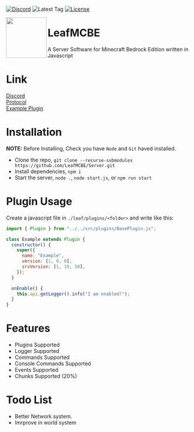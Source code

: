 [![Discord](https://img.shields.io/discord/1072145422577041555?color=blue&label=Discord&style=for-the-badge)](https://discord.gg/MdkcEWjdEn)
![Latest Tag](https://img.shields.io/github/v/tag/LeafMCBE/Server?label=LATEST%20TAG&style=for-the-badge)
[![License](https://img.shields.io/github/license/LeafMCBE/Server?style=for-the-badge)](https://github.com/LeafMCBE/Server/blob/master/LICENSE)

<img width="110px" align="left" src="https://encrypted-tbn0.gstatic.com/images?q=tbn:ANd9GcTnpI4HLNuBlCdaN5lmt3_h00OEMNZ7yiK8EqhgqRY&s"></img>

<h1>LeafMCBE</h2>
<p>A Server Software for Minecraft Bedrock Edition written in Javascript</p>

# Link

[Discord](https://discord.gg/MdkcEWjdEn) <br>
[Protocol](https://github.com/PrismarineJS/bedrock-protocol) <br>
[Example Plugin](https://github.com/LeafMCBE/ExamplePlugin)

# Installation

**NOTE:** Before Installing, Check you have `Node` and `Git` haved installed.

- Clone the repo, `git clone --recurse-submodules https://github.com/LeafMCBE/Server.git`
- Install dependencies, `npm i`
- Start the server, `node .`, `node start.js`, or `npm run start`

# Plugin Usage

Create a javascript file in `./leaf/plugins/<folder>` and write like this:

```js
import { Plugin } from "../../src/plugins/BasePlugin.js";

class Example extends Plugin {
  constructor() {
    super({
      name: "Example",
      version: [1, 0, 0],
      srvVersion: [1, 19, 50],
    });
  }

  onEnable() {
    this.api.getLogger().info("I am enabled!");
  }
}
```

# Features

- Plugins Supported
- Logger Supported
- Commands Supported
- Console Commands Supported
- Events Supported
- Chunks Supported (20%)

# Todo List

- Better Network system.
- Imrprove in world system
